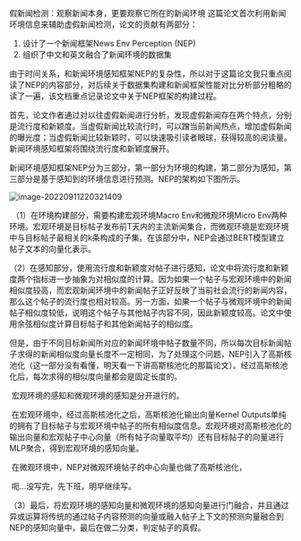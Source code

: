 假新闻检测：观察新闻本身，更要观察它所在的新闻环境
这篇论文首次利用新闻环境信息来辅助虚假新闻检测，论文的贡献有两部分：

1. 设计了一个新闻框架News Env Perception (NEP)
2. 组织了中文和英文融合了新闻环境的数据集

由于时间关系，和新闻环境感知框架NEP的复杂性，所以对于这篇论文我只重点阅读了NEP的内容部分，对后续关于数据集构建和新闻框架性能对比分析部分粗略的读了一遍，该文档重点记录论文中关于NEP框架的构建过程。

首先，论文作者通过对以往虚假新闻进行分析，发现虚假新闻存在两个特点，分别是流行度和新颖度。当虚假新闻比较流行时，可以蹭当前新闻热点，增加虚假新闻的曝光度；当虚假新闻比较新颖时，可以快速吸引读者眼球，获得较高的阅读量。新闻环境感知框架将围绕流行度和新颖度展开。

新闻环境感知框架NEP分为三部分，第一部分为环境的构建，第二部分为感知，第三部分是基于感知到的环境信息进行预测。NEP的架构如下图所示。

![image-20220911220321409](C:\Users\WangZhenqi\AppData\Roaming\Typora\typora-user-images\image-20220911220321409.png)

​	（1）在环境构建部分，需要构建宏观环境Macro Env和微观环境Micro Env两种环境。宏观环境是目标帖子发布前T天内的主流新闻集合，而微观环境是宏观环境中与目标帖子最相关的k条构成的子集。在该部分中，NEP会通过BERT模型建立帖子文本的向量化表示。

​	（2）在感知部分，使用流行度和新颖度对帖子进行感知，论文中将流行度和新颖度两个指标进一步抽象为对相似度的计算。因为如果一个帖子与宏观环境中的新闻相似度较高，而宏观新闻环境中的新闻帖子正好反映了当前社会流行的新闻内容，那么这个帖子的流行度也相对较高。另一方面，如果一个帖子与微观环境中的新闻帖子相似度较低，说明这个帖子与其他帖子内容不同，因此新颖度较高。论文中使用余弦相似度计算目标帖子和其他新闻帖子的相似度。

​	但是，由于不同目标新闻所对应的新闻环境中帖子数量不同，所以每次目标新闻帖子求得的新闻相似度向量长度不一定相同，为了处理这个问题，NEP引入了高斯核池化（这一部分没有看懂，明天看一下讲高斯核池化的那篇论文）。经过高斯核池化后，每次求得的相似度向量都会是固定长度的。

​	宏观环境的感知和微观环境的感知是分开进行的。

​	在宏观环境中，经过高斯核池化之后，高斯核池化输出向量Kernel Outputs单纯的拥有了目标帖子与宏观环境中帖子的所有相似度信息。宏观环境对高斯核池化的输出向量和宏观帖子中心向量（所有帖子向量取平均）还有目标帖子的向量进行MLP聚合，得到宏观环境的感知向量。

​	在微观环境中，NEP对微观环境帖子的中心向量也做了高斯核池化，

​	呃...没写完，先下班，明早继续写。

​	（3）最后，将宏观环境的感知向量和微观环境的感知向量进行门融合，并且通过异或运算将传统的通过帖子内容预测的向量或融入帖子上下文的预测向量融合到NEP的感知向量中，最后在做二分类，判定帖子的真假。

